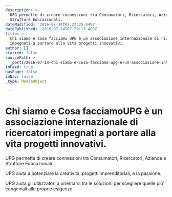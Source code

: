```yaml
---
description: >-
  UPG permette di creare connessioni tra Consumatori, Ricercatori, Aziende e
  Strutture Educazionali.
dateModified: '2016-07-14T07:27:25.449Z'
datePublished: '2016-07-14T07:29:13.408Z'
title: >-
  Chi siamo e Cosa facciamo UPG è un associazione internazionale di ricercatori
  impegnati a portare alla vita progetti innovativi.
author: []
starred: false
sourcePath: >-
  _posts/2016-07-14-chi-siamo-e-cosa-facciamo-upg-e-un-associazione-internaziona.md
inFeed: true
hasPage: false
inNav: false
_type: MediaObject

---
```

# **Chi siamo e Cosa facciamo**UPG è un associazione internazionale di ricercatori impegnati a portare alla vita progetti innovativi.

UPG permette di creare connessioni tra Consumatori, Ricercatori, Aziende e Strutture Educazionali.

UPG aiuta a potenziare la creatività, progetti imprenditoriali, e la passione.

UPG aiuta gli utilizzatori a orientarsi tra le soluzioni per scegliere quelle più' congeniali alle proprie esigenze.